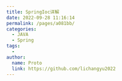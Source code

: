 ```yaml
---
title: SpringIoc详解
date: 2022-09-28 11:16:14
permalink: /pages/a081bb/
categories:
  - JAVA
  - Spring
tags:
  - 
author: 
  name: Proto
  link: https://github.com/lichangyu2022
---
```

